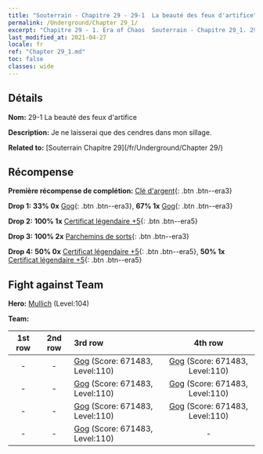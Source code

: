 ```yaml
---
title: "Souterrain - Chapitre 29 - 29-1  La beauté des feux d'artifice"
permalink: /Underground/Chapter 29_1/
excerpt: "Chapitre 29 - 1. Era of Chaos  Souterrain - Chapitre 29_1. 29-1  La beauté des feux d'artifice"
last_modified_at: 2021-04-27
locale: fr
ref: "Chapter 29_1.md"
toc: false
classes: wide
---
```


## Détails

 **Nom:** 29-1  La beauté des feux d'artifice

 **Description:**       Je ne laisserai que des cendres dans mon sillage.

 **Related to:** [Souterrain Chapitre 29](/fr/Underground/Chapter 29/)

## Récompense

 **Première récompense de complétion:** [Clé d'argent](/ItemsFR/con_693/){: .btn .btn--era3}

 **Drop 1:** **33% 0x** [Gog](/ItemsFR/unt_227/){: .btn .btn--era3}, **67% 1x** [Gog](/ItemsFR/unt_227/){: .btn .btn--era3}

 **Drop 2:** **100% 1x** [Certificat légendaire +5](/ItemsFR/mat_102/){: .btn .btn--era5}

 **Drop 3:** **100% 2x** [Parchemins de sorts](/ItemsFR/con_694/){: .btn .btn--era3}

 **Drop 4:** **50% 0x** [Certificat légendaire +5](/ItemsFR/mat_102/){: .btn .btn--era5}, **50% 1x** [Certificat légendaire +5](/ItemsFR/mat_102/){: .btn .btn--era5}


## Fight against Team
 **Hero:** [Mullich](/fr/heroes/Mullich/) (Level:104)

 **Team:**


  | 1st row | 2nd row | 3rd row | 4th row |
  |:----:|:----:|:----|:----:|
  | - | - | [Gog](/fr/units/Gog/) (Score: 671483, Level:110)  | [Gog](/fr/units/Gog/) (Score: 671483, Level:110)  |
  | - | - | [Gog](/fr/units/Gog/) (Score: 671483, Level:110)  | [Gog](/fr/units/Gog/) (Score: 671483, Level:110)  |
  | - | - | [Gog](/fr/units/Gog/) (Score: 671483, Level:110)  | [Gog](/fr/units/Gog/) (Score: 671483, Level:110)  |
  | - | - | [Gog](/fr/units/Gog/) (Score: 671483, Level:110)  | - |


